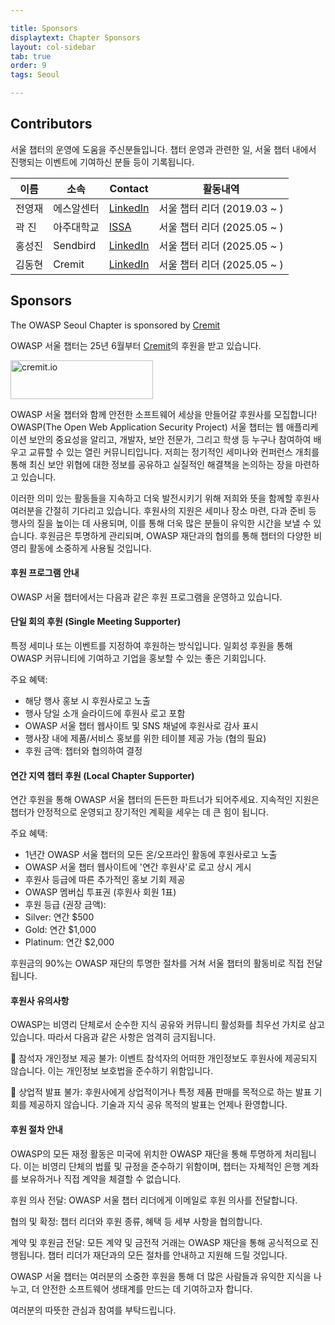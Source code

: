 ```yaml
---

title: Sponsors
displaytext: Chapter Sponsors
layout: col-sidebar
tab: true
order: 9
tags: Seoul

---
```


## Contributors

서울 챕터의 운영에 도움을 주신분들입니다. 챕터 운영과 관련한 일, 서울 챕터 내에서 진행되는 이벤트에 기여하신 분들 등이 기록됩니다.

| 이름 | 소속 | Contact | 활동내역 |
| --- | --- | --- | --- |
| 전영재 | 에스알센터 | [LinkedIn](https://www.linkedin.com/in/whitehat-kr/) | 서울 챕터 리더 (2019.03 ~ ) |
| 곽 진 | 아주대학교 | [ISSA](https://isaa.re.kr/) | 서울 챕터 리더 (2025.05 ~ ) |
| 홍성진 | Sendbird | [LinkedIn](https://www.linkedin.com/in/sjhk/) | 서울 챕터 리더 (2025.05 ~ ) |
| 김동현 | Cremit | [LinkedIn](https://www.linkedin.com/in/ben-dh-kim/) | 서울 챕터 리더 (2025.05 ~ ) |


## Sponsors
The OWASP Seoul Chapter is sponsored by [Cremit](https://cremit.io/)

OWASP 서울 챕터는 25년 6월부터 [Cremit](https://cremit.io/ko)의 후원을 받고 있습니다.

<a href="https://cremit.io/"><img src="assets/images/sponsor-logo-1.png" alt="cremit.io" width="228" height="62" /></a>

OWASP 서울 챕터와 함께 안전한 소프트웨어 세상을 만들어갈 후원사를 모집합니다!
OWASP(The Open Web Application Security Project) 서울 챕터는 웹 애플리케이션 보안의 중요성을 알리고, 개발자, 보안 전문가, 그리고 학생 등 누구나 참여하여 배우고 교류할 수 있는 열린 커뮤니티입니다. 저희는 정기적인 세미나와 컨퍼런스 개최를 통해 최신 보안 위협에 대한 정보를 공유하고 실질적인 해결책을 논의하는 장을 마련하고 있습니다.

이러한 의미 있는 활동들을 지속하고 더욱 발전시키기 위해 저희와 뜻을 함께할 후원사 여러분을 간절히 기다리고 있습니다. 후원사의 지원은 세미나 장소 마련, 다과 준비 등 행사의 질을 높이는 데 사용되며, 이를 통해 더욱 많은 분들이 유익한 시간을 보낼 수 있습니다. 후원금은 투명하게 관리되며, OWASP 재단과의 협의를 통해 챕터의 다양한 비영리 활동에 소중하게 사용될 것입니다.

#### 후원 프로그램 안내
OWASP 서울 챕터에서는 다음과 같은 후원 프로그램을 운영하고 있습니다.

#### 단일 회의 후원 (Single Meeting Supporter)
특정 세미나 또는 이벤트를 지정하여 후원하는 방식입니다. 일회성 후원을 통해 OWASP 커뮤니티에 기여하고 기업을 홍보할 수 있는 좋은 기회입니다.

주요 혜택:
- 해당 행사 홍보 시 후원사로고 노출
- 행사 당일 소개 슬라이드에 후원사 로고 포함
- OWASP 서울 챕터 웹사이트 및 SNS 채널에 후원사로 감사 표시
- 행사장 내에 제품/서비스 홍보를 위한 테이블 제공 가능 (협의 필요)
- 후원 금액: 챕터와 협의하여 결정


#### 연간 지역 챕터 후원 (Local Chapter Supporter)
연간 후원을 통해 OWASP 서울 챕터의 든든한 파트너가 되어주세요. 지속적인 지원은 챕터가 안정적으로 운영되고 장기적인 계획을 세우는 데 큰 힘이 됩니다.

주요 혜택:
- 1년간 OWASP 서울 챕터의 모든 온/오프라인 활동에 후원사로고 노출
- OWASP 서울 챕터 웹사이트에 '연간 후원사'로 로고 상시 게시
- 후원사 등급에 따른 추가적인 홍보 기회 제공
- OWASP 멤버십 투표권 (후원사 회원 1표)
- 후원 등급 (권장 금액):
- Silver: 연간 $500
- Gold: 연간 $1,000
- Platinum: 연간 $2,000

후원금의 90%는 OWASP 재단의 투명한 절차를 거쳐 서울 챕터의 활동비로 직접 전달됩니다.

#### 후원사 유의사항
OWASP는 비영리 단체로서 순수한 지식 공유와 커뮤니티 활성화를 최우선 가치로 삼고 있습니다. 따라서 다음과 같은 사항은 엄격히 금지됩니다.

🚫 참석자 개인정보 제공 불가: 이벤트 참석자의 어떠한 개인정보도 후원사에 제공되지 않습니다. 이는 개인정보 보호법을 준수하기 위함입니다.

🚫 상업적 발표 불가: 후원사에게 상업적이거나 특정 제품 판매를 목적으로 하는 발표 기회를 제공하지 않습니다. 기술과 지식 공유 목적의 발표는 언제나 환영합니다.

#### 후원 절차 안내

OWASP의 모든 재정 활동은 미국에 위치한 OWASP 재단을 통해 투명하게 처리됩니다. 이는 비영리 단체의 법률 및 규정을 준수하기 위함이며, 챕터는 자체적인 은행 계좌를 보유하거나 직접 계약을 체결할 수 없습니다.

후원 의사 전달: OWASP 서울 챕터 리더에게 이메일로 후원 의사를 전달합니다.

협의 및 확정: 챕터 리더와 후원 종류, 혜택 등 세부 사항을 협의합니다.

계약 및 후원금 전달: 모든 계약 및 금전적 거래는 OWASP 재단을 통해 공식적으로 진행됩니다. 챕터 리더가 재단과의 모든 절차를 안내하고 지원해 드릴 것입니다.

OWASP 서울 챕터는 여러분의 소중한 후원을 통해 더 많은 사람들과 유익한 지식을 나누고, 더 안전한 소프트웨어 생태계를 만드는 데 기여하고자 합니다. 

여러분의 따뜻한 관심과 참여를 부탁드립니다.
